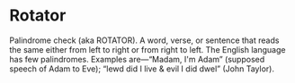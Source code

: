# Rotator

Palindrome check (aka ROTATOR). A word, verse, or sentence that reads the same either from left to right or from right to left. The English language has few palindromes. Examples are—“Madam, I'm Adam” (supposed speech of Adam to Eve); “lewd did I live & evil I did dwel” (John Taylor). 

